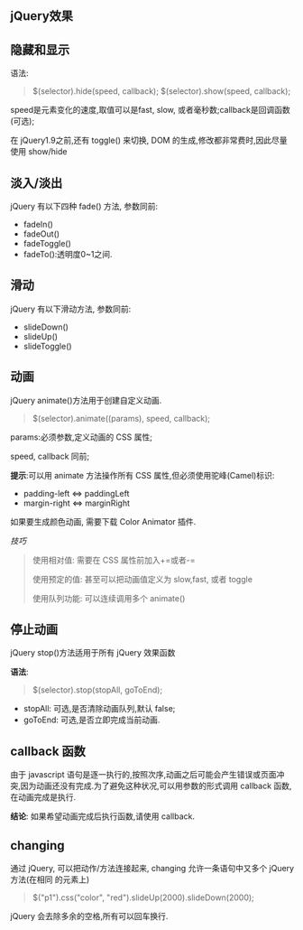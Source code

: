 jQuery效果
------
## 隐藏和显示

语法:

> $(selector).hide(speed, callback);
> $(selector).show(speed, callback);

speed是元素变化的速度,取值可以是fast, slow, 或者毫秒数;callback是回调函数(可选);

在 jQuery1.9之前,还有 toggle() 来切换, DOM 的生成,修改都非常费时,因此尽量使用 show/hide

## 淡入/淡出

jQuery 有以下四种 fade() 方法, 参数同前:
- fadeIn()
- fadeOut()
- fadeToggle()
- fadeTo():透明度0~1之间.

## 滑动

jQuery 有以下滑动方法, 参数同前:
- slideDown()
- slideUp()
- slideToggle()

## 动画

jQuery animate()方法用于创建自定义动画.

> $(selector).animate((params), speed, callback);

params:必须参数,定义动画的 CSS 属性;

speed, callback 同前;

**提示**:可以用 animate 方法操作所有 CSS 属性,但必须使用驼峰(Camel)标识:

- padding-left <=> paddingLeft
- margin-right <=> marginRight

如果要生成颜色动画, 需要下载 Color Animator 插件.

*技巧*
>使用相对值: 需要在 CSS 属性前加入+=或者-=
>
>使用预定的值: 甚至可以把动画值定义为 slow,fast, 或者 toggle
>
>使用队列功能: 可以连续调用多个 animate()

## 停止动画

jQuery stop()方法适用于所有 jQuery 效果函数

**语法**:
>$(selector).stop(stopAll, goToEnd);

- stopAll: 可选,是否清除动画队列,默认 false;
- goToEnd: 可选,是否立即完成当前动画.

## callback 函数

由于 javascript 语句是逐一执行的,按照次序,动画之后可能会产生错误或页面冲突,因为动画还没有完成.为了避免这种状况,可以用参数的形式调用 callback 函数,在动画完成是执行.

**结论**: 如果希望动画完成后执行函数,请使用 callback.

## changing

通过 jQuery, 可以把动作/方法连接起来, changing 允许一条语句中又多个 jQuery 方法(在相同 的元素上)

>$("p1").css("color", "red").slideUp(2000).slideDown(2000);

jQuery 会去除多余的空格,所有可以回车换行.